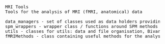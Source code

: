 <pre>
MRI Tools
Tools for the analysis of MRI (fMRI, anatomical) data

data_managers - set of classes used as data holders providing access methods for simple data processing (MRS, MPM, fMRI, behavioural)
spm_wrappers - wrapper class / functions around SPM methods for convenient running fMRI and MPM preprocessing
utils - classes for utils: data and file organisation, BivariateMethods: Pearson and robust correlations, Plotter: data plotting
fMRIMethods - class containing useful methods for the analysis of fMRI and anatomical MRI data
</pre>

